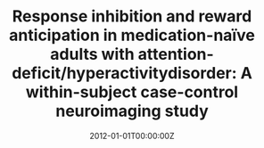 ---
title: "Response inhibition and reward anticipation in medication-naïve adults with attention-deficit/hyperactivitydisorder: A within-subject case-control neuroimaging study"
authors:
- Susana Carmona Cañabate
- Elseline Hoekzema
- Antonio Ramos Quiroga
- Vanesa Richarte
- Clara Canals
- Rosa Bosch
- Mariana Rovira
- Joan Carles Soliva
- Antoni Bulbena Vilarrasa
- Adolf Tobeña
- Miquel Casas
- Oscar Vilarroya
date: "2012-01-01T00:00:00Z"
doi: ""
publishDate: "2012-01-01T00:00:00Z"
publication_types: ["2"]
publication: "In *Human Brain Mapping*"
tags:
- Source Themes
featured: false
links:
- name: Link
  url: https://pubmed.ncbi.nlm.nih.gov/21826761/
---